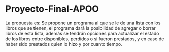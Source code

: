 # Proyecto-Final-APOO
La propuesta es:
Se propone un programa al que se le de una lista con los libros que se tienen, el programa dará la posibilidad de agregar o borrar libros de esta lista,
además se tendrán opciones para actualizar el estado de los libros entre disponibles, perdidos o si fueron prestados,
y en caso de haber sido prestados quien lo hizo y por cuanto tiempo.
